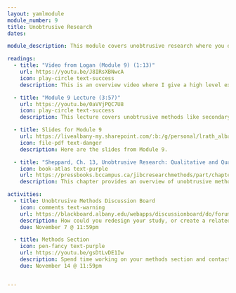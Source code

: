 ```yaml
---
layout: yamlmodule
module_number: 9
title: Unobtrusive Research
dates:

module_description: This module covers unobtrusive research where you do not interact with the subject.

readings:
  - title: "Video from Logan (Module 9) (1:13)"
    url: https://youtu.be/J8IRsXBNwcA
    icon: play-circle text-success
    description: This is an overview video where I give a high level explanation of the readings and describe this week's tasks.

  - title: "Module 9 Lecture (3:57)"
    url: https://youtu.be/0aVVjPQC7U8
    icon: play-circle text-success
    description: This lecture covers unobtrusive methods like secondary analysis and discourse analysis.

  - title: Slides for Module 9
    url: https://livealbany-my.sharepoint.com/:b:/g/personal/lrath_albany_edu/ETMrMTxEF7VCgPcpMhHN90wB_vwZ2IAfNWX2v70Y8eX5PQ?e=sUMuS0
    icon: file-pdf text-danger
    description: Here are the slides from Module 9.

  - title: "Sheppard, Ch. 13, Unobtrusive Research: Qualitative and Quantitative Approaches"
    icon: book-atlas text-purple
    url: https://pressbooks.bccampus.ca/jibcresearchmethods/part/chapter-13/
    description: This chapter provides an overview of unobtrusive methods where you do not interact with the subject.

activities:
  - title: Unobtrusive Methods Discussion Board
    icon: comments text-warning
    url: https://blackboard.albany.edu/webapps/discussionboard/do/forum?action=list_threads&course_id=_170260_1&nav=discussion_board_entry&conf_id=_276906_1&forum_id=_596116_1
    description: How could you redesign your study, or create a related study, that used an unobtrusive method? Respond to at least two classmates.
    due: November 7 @ 11:59pm

  - title: Methods Section
    icon: pen-fancy text-purple
    url: https://youtu.be/gsDtLvDE1Iw
    description: Spend time working on your methods section and contact me if you have any questions.
    due: November 14 @ 11:59pm


---
```

